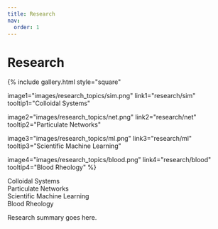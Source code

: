 ```yaml
---
title: Research
nav:
  order: 1
---
```


# <i class="fas research"></i>Research

{%
  include gallery.html
  style="square"

  image1="images/research_topics/sim.png"
  link1="research/sim"
  tooltip1="Colloidal Systems"

  image2="images/research_topics/net.png"
  link2="research/net"
  tooltip2="Particulate Networks"

  image3="images/research_topics/ml.png"
  link3="research/ml"
  tooltip3="Scientific Machine Learning"

  image4="images/research_topics/blood.png"
  link4="research/blood"
  tooltip4="Blood Rheology"
%}

<div class="overlay-container">
  <div class="overlay-text">Colloidal Systems</div>
  <div class="transition-line"></div>
</div>

<div class="overlay-container">
  <div class="overlay-text">Particulate Networks</div>
  <div class="transition-line"></div>
</div>

<div class="overlay-container">
  <div class="overlay-text">Scientific Machine Learning</div>
  <div class="transition-line"></div>
</div>

<div class="overlay-container">
  <div class="overlay-text">Blood Rheology</div>
  <div class="transition-line"></div>
</div>


Research summary goes here.
